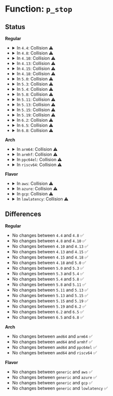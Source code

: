 # Function: <code>p_stop</code>

## Status
<b>Regular</b>
<ul>
<li>
<details>
<summary>In <code>4.4</code>: Collision ⚠️</summary>

```c
void p_stop(struct seq_file *m, void *p);
```

**Collision:** Static-Static Collision

**Inline:** No

**Transformation:** False

**Instances:**

```
In kernel/trace/trace_events.c (ffffffff8115e0b0)
Location: kernel/trace/trace_events.c:972
Inline: False
```
```
In security/apparmor/apparmorfs.c (ffffffff813752f0)
Location: security/apparmor/apparmorfs.c:956
Inline: False
```
**Symbols:**

```
ffffffff8115e0b0-ffffffff8115e0c2: p_stop (STB_LOCAL)
ffffffff813752f0-ffffffff81375363: p_stop (STB_LOCAL)
```
</details>
</li>
<li>
<details>
<summary>In <code>4.8</code>: Collision ⚠️</summary>

```c
void p_stop(struct seq_file *m, void *p);
```

**Collision:** Static-Static Collision

**Inline:** No

**Transformation:** False

**Instances:**

```
In kernel/trace/trace_events.c (ffffffff81168720)
Location: kernel/trace/trace_events.c:1016
Inline: False
```
```
In security/apparmor/apparmorfs.c (ffffffff813abb40)
Location: security/apparmor/apparmorfs.c:1450
Inline: False
```
**Symbols:**

```
ffffffff81168720-ffffffff81168732: p_stop (STB_LOCAL)
ffffffff813abb40-ffffffff813abbda: p_stop (STB_LOCAL)
```
</details>
</li>
<li>
<details>
<summary>In <code>4.10</code>: Collision ⚠️</summary>

```c
void p_stop(struct seq_file *m, void *p);
```

**Collision:** Static-Static Collision

**Inline:** No

**Transformation:** False

**Instances:**

```
In kernel/trace/trace_events.c (ffffffff81173ac0)
Location: kernel/trace/trace_events.c:985
Inline: False
```
```
In security/apparmor/apparmorfs.c (ffffffff813c2780)
Location: security/apparmor/apparmorfs.c:1556
Inline: False
```
**Symbols:**

```
ffffffff81173ac0-ffffffff81173ad2: p_stop (STB_LOCAL)
ffffffff813c2780-ffffffff813c2817: p_stop (STB_LOCAL)
```
</details>
</li>
<li>
<details>
<summary>In <code>4.13</code>: Collision ⚠️</summary>

```c
void p_stop(struct seq_file *m, void *p);
```

**Collision:** Static-Static Collision

**Inline:** No

**Transformation:** False

**Instances:**

```
In kernel/trace/trace_events.c (ffffffff81176720)
Location: kernel/trace/trace_events.c:1025
Inline: False
```
```
In security/apparmor/apparmorfs.c (ffffffff813d9c10)
Location: security/apparmor/apparmorfs.c:2078
Inline: False
```
**Symbols:**

```
ffffffff81176720-ffffffff81176732: p_stop (STB_LOCAL)
ffffffff813d9c10-ffffffff813d9c7f: p_stop (STB_LOCAL)
```
</details>
</li>
<li>
<details>
<summary>In <code>4.15</code>: Collision ⚠️</summary>

```c
void p_stop(struct seq_file *m, void *p);
```

**Collision:** Static-Static Collision

**Inline:** No

**Transformation:** False

**Instances:**

```
In kernel/trace/trace_events.c (ffffffff81183ee0)
Location: kernel/trace/trace_events.c:1025
Inline: False
```
```
In security/apparmor/apparmorfs.c (ffffffff813ff620)
Location: security/apparmor/apparmorfs.c:2142
Inline: False
```
**Symbols:**

```
ffffffff81183ee0-ffffffff81183ef2: p_stop (STB_LOCAL)
ffffffff813ff620-ffffffff813ff690: p_stop (STB_LOCAL)
```
</details>
</li>
<li>
<details>
<summary>In <code>4.18</code>: Collision ⚠️</summary>

```c
void p_stop(struct seq_file *m, void *p);
```

**Collision:** Static-Static Collision

**Inline:** No

**Transformation:** False

**Instances:**

```
In kernel/trace/trace_events.c (ffffffff81193020)
Location: kernel/trace/trace_events.c:1023
Inline: False
```
```
In security/apparmor/apparmorfs.c (ffffffff81430990)
Location: security/apparmor/apparmorfs.c:2139
Inline: False
```
**Symbols:**

```
ffffffff81193020-ffffffff81193032: p_stop (STB_LOCAL)
ffffffff81430990-ffffffff81430a05: p_stop (STB_LOCAL)
```
</details>
</li>
<li>
<details>
<summary>In <code>5.0</code>: Collision ⚠️</summary>

```c
void p_stop(struct seq_file *m, void *p);
```

**Collision:** Static-Static Collision

**Inline:** No

**Transformation:** False

**Instances:**

```
In kernel/trace/trace_events.c (ffffffff811a1190)
Location: kernel/trace/trace_events.c:1024
Inline: False
```
```
In security/apparmor/apparmorfs.c (ffffffff8144d6a0)
Location: security/apparmor/apparmorfs.c:2137
Inline: False
```
**Symbols:**

```
ffffffff811a1190-ffffffff811a11a2: p_stop (STB_LOCAL)
ffffffff8144d6a0-ffffffff8144d715: p_stop (STB_LOCAL)
```
</details>
</li>
<li>
<details>
<summary>In <code>5.3</code>: Collision ⚠️</summary>

```c
void p_stop(struct seq_file *m, void *p);
```

**Collision:** Static-Static Collision

**Inline:** No

**Transformation:** False

**Instances:**

```
In kernel/trace/trace_events.c (ffffffff811af130)
Location: kernel/trace/trace_events.c:1017
Inline: False
```
```
In security/apparmor/apparmorfs.c (ffffffff8147b370)
Location: security/apparmor/apparmorfs.c:2142
Inline: False
```
**Symbols:**

```
ffffffff811af130-ffffffff811af142: p_stop (STB_LOCAL)
ffffffff8147b370-ffffffff8147b3e5: p_stop (STB_LOCAL)
```
</details>
</li>
<li>
<details>
<summary>In <code>5.4</code>: Collision ⚠️</summary>

```c
void p_stop(struct seq_file *m, void *p);
```

**Collision:** Static-Static Collision

**Inline:** No

**Transformation:** False

**Instances:**

```
In kernel/trace/trace_events.c (ffffffff811bab90)
Location: kernel/trace/trace_events.c:1018
Inline: False
```
```
In security/apparmor/apparmorfs.c (ffffffff81495040)
Location: security/apparmor/apparmorfs.c:2110
Inline: False
```
**Symbols:**

```
ffffffff811bab90-ffffffff811baba2: p_stop (STB_LOCAL)
ffffffff81495040-ffffffff814950b5: p_stop (STB_LOCAL)
```
</details>
</li>
<li>
<details>
<summary>In <code>5.8</code>: Collision ⚠️</summary>

```c
void p_stop(struct seq_file *m, void *p);
```

**Collision:** Static-Static Collision

**Inline:** No

**Transformation:** False

**Instances:**

```
In kernel/trace/trace_events.c (ffffffff811d3410)
Location: kernel/trace/trace_events.c:1124
Inline: False
```
```
In security/apparmor/apparmorfs.c (ffffffff814ec350)
Location: security/apparmor/apparmorfs.c:2229
Inline: False
```
**Symbols:**

```
ffffffff811d3410-ffffffff811d3422: p_stop (STB_LOCAL)
ffffffff814ec350-ffffffff814ec3d8: p_stop (STB_LOCAL)
```
</details>
</li>
<li>
<details>
<summary>In <code>5.11</code>: Collision ⚠️</summary>

```c
void p_stop(struct seq_file *m, void *p);
```

**Collision:** Static-Static Collision

**Inline:** No

**Transformation:** False

**Instances:**

```
In kernel/trace/trace_events.c (ffffffff811d0560)
Location: kernel/trace/trace_events.c:1125
Inline: False
```
```
In security/apparmor/apparmorfs.c (ffffffff81509b70)
Location: security/apparmor/apparmorfs.c:2226
Inline: False
```
**Symbols:**

```
ffffffff811d0560-ffffffff811d0572: p_stop (STB_LOCAL)
ffffffff81509b70-ffffffff81509bf8: p_stop (STB_LOCAL)
```
</details>
</li>
<li>
<details>
<summary>In <code>5.13</code>: Collision ⚠️</summary>

```c
void p_stop(struct seq_file *m, void *p);
```

**Collision:** Static-Static Collision

**Inline:** No

**Transformation:** False

**Instances:**

```
In kernel/trace/trace_events.c (ffffffff811d1710)
Location: kernel/trace/trace_events.c:1332
Inline: False
```
```
In security/apparmor/apparmorfs.c (ffffffff81510590)
Location: security/apparmor/apparmorfs.c:2227
Inline: False
```
**Symbols:**

```
ffffffff811d1710-ffffffff811d1722: p_stop (STB_LOCAL)
ffffffff81510590-ffffffff81510618: p_stop (STB_LOCAL)
```
</details>
</li>
<li>
<details>
<summary>In <code>5.15</code>: Collision ⚠️</summary>

```c
void p_stop(struct seq_file *m, void *p);
```

**Collision:** Static-Static Collision

**Inline:** No

**Transformation:** False

**Instances:**

```
In kernel/trace/trace_events.c (ffffffff811fe470)
Location: kernel/trace/trace_events.c:1333
Inline: False
```
```
In security/apparmor/apparmorfs.c (ffffffff8156e190)
Location: security/apparmor/apparmorfs.c:2227
Inline: False
```
**Symbols:**

```
ffffffff811fe470-ffffffff811fe482: p_stop (STB_LOCAL)
ffffffff8156e190-ffffffff8156e218: p_stop (STB_LOCAL)
```
</details>
</li>
<li>
<details>
<summary>In <code>5.19</code>: Collision ⚠️</summary>

```c
void p_stop(struct seq_file *m, void *p);
```

**Collision:** Static-Static Collision

**Inline:** No

**Transformation:** False

**Instances:**

```
In kernel/trace/trace_events.c (ffffffff81238e50)
Location: kernel/trace/trace_events.c:1353
Inline: False
```
```
In security/apparmor/apparmorfs.c (ffffffff8160b170)
Location: security/apparmor/apparmorfs.c:2247
Inline: False
```
**Symbols:**

```
ffffffff81238e50-ffffffff81238e8a: p_stop (STB_LOCAL)
ffffffff8160b170-ffffffff8160b210: p_stop (STB_LOCAL)
```
</details>
</li>
<li>
<details>
<summary>In <code>6.2</code>: Collision ⚠️</summary>

```c
void p_stop(struct seq_file *m, void *p);
```

**Collision:** Static-Static Collision

**Inline:** No

**Transformation:** False

**Instances:**

```
In kernel/trace/trace_events.c (ffffffff81285dc0)
Location: kernel/trace/trace_events.c:1368
Inline: False
```
```
In security/apparmor/apparmorfs.c (ffffffff816bc4c0)
Location: security/apparmor/apparmorfs.c:2436
Inline: False
```
**Symbols:**

```
ffffffff81285dc0-ffffffff81285dfa: p_stop (STB_LOCAL)
ffffffff816bc4c0-ffffffff816bc560: p_stop (STB_LOCAL)
```
</details>
</li>
<li>
<details>
<summary>In <code>6.5</code>: Collision ⚠️</summary>

```c
void p_stop(struct seq_file *m, void *p);
```

**Collision:** Static-Static Collision

**Inline:** No

**Transformation:** False

**Instances:**

```
In kernel/trace/trace_events.c (ffffffff812a2a80)
Location: kernel/trace/trace_events.c:1364
Inline: False
```
```
In security/apparmor/apparmorfs.c (ffffffff816f4fb0)
Location: security/apparmor/apparmorfs.c:2484
Inline: False
```
**Symbols:**

```
ffffffff812a2a80-ffffffff812a2aba: p_stop (STB_LOCAL)
ffffffff816f4fb0-ffffffff816f5050: p_stop (STB_LOCAL)
```
</details>
</li>
<li>
<details>
<summary>In <code>6.8</code>: Collision ⚠️</summary>

```c
void p_stop(struct seq_file *m, void *p);
```

**Collision:** Static-Static Collision

**Inline:** No

**Transformation:** False

**Instances:**

```
In kernel/trace/trace_events.c (ffffffff812be450)
Location: kernel/trace/trace_events.c:1373
Inline: False
```
```
In security/apparmor/apparmorfs.c (ffffffff81731d00)
Location: security/apparmor/apparmorfs.c:2482
Inline: False
```
**Symbols:**

```
ffffffff812be450-ffffffff812be48a: p_stop (STB_LOCAL)
ffffffff81731d00-ffffffff81731da0: p_stop (STB_LOCAL)
```
</details>
</li>
</ul>
<b>Arch</b>
<ul>
<li>
<details>
<summary>In <code>arm64</code>: Collision ⚠️</summary>

```c
void p_stop(struct seq_file *m, void *p);
```

**Collision:** Static-Static Collision

**Inline:** No

**Transformation:** False

**Instances:**

```
In kernel/trace/trace_events.c (ffff8000102391f8)
Location: kernel/trace/trace_events.c:1018
Inline: False
```
```
In security/apparmor/apparmorfs.c (ffff80001058b070)
Location: security/apparmor/apparmorfs.c:2110
Inline: False
```
**Symbols:**

```
ffff8000102391f8-ffff800010239218: p_stop (STB_LOCAL)
ffff80001058b070-ffff80001058b100: p_stop (STB_LOCAL)
```
</details>
</li>
<li>
<details>
<summary>In <code>armhf</code>: Collision ⚠️</summary>

```c
void p_stop(struct seq_file *m, void *p);
```

**Collision:** Static-Static Collision

**Inline:** No

**Transformation:** False

**Instances:**

```
In kernel/trace/trace_events.c (c0474e04)
Location: kernel/trace/trace_events.c:1018
Inline: False
```
```
In security/apparmor/apparmorfs.c (c073bc08)
Location: security/apparmor/apparmorfs.c:2110
Inline: False
```
**Symbols:**

```
c0474e04-c0474e20: p_stop (STB_LOCAL)
c073bc08-c073bc8c: p_stop (STB_LOCAL)
```
</details>
</li>
<li>
<details>
<summary>In <code>ppc64el</code>: Collision ⚠️</summary>

```c
void p_stop(struct seq_file *m, void *p);
```

**Collision:** Static-Static Collision

**Inline:** No

**Transformation:** False

**Instances:**

```
In kernel/trace/trace_events.c (c0000000002c66b0)
Location: kernel/trace/trace_events.c:1018
Inline: False
```
```
In security/apparmor/apparmorfs.c (c0000000006fc4c0)
Location: security/apparmor/apparmorfs.c:2110
Inline: False
```
**Symbols:**

```
c0000000002c66b0-c0000000002c66e4: p_stop (STB_LOCAL)
c0000000006fc4c0-c0000000006fc5c0: p_stop (STB_LOCAL)
```
</details>
</li>
<li>
<details>
<summary>In <code>riscv64</code>: Collision ⚠️</summary>

```c
void p_stop(struct seq_file *m, void *p);
```

**Collision:** Static-Static Collision

**Inline:** No

**Transformation:** False

**Instances:**

```
In kernel/trace/trace_events.c (ffffffe000190172)
Location: kernel/trace/trace_events.c:1018
Inline: False
```
```
In security/apparmor/apparmorfs.c (ffffffe0003d9856)
Location: security/apparmor/apparmorfs.c:2110
Inline: False
```
**Symbols:**

```
ffffffe000190172-ffffffe000190192: p_stop (STB_LOCAL)
ffffffe0003d9856-ffffffe0003d98ea: p_stop (STB_LOCAL)
```
</details>
</li>
</ul>
<b>Flavor</b>
<ul>
<li>
<details>
<summary>In <code>aws</code>: Collision ⚠️</summary>

```c
void p_stop(struct seq_file *m, void *p);
```

**Collision:** Static-Static Collision

**Inline:** No

**Transformation:** False

**Instances:**

```
In kernel/trace/trace_events.c (ffffffff811b31b0)
Location: kernel/trace/trace_events.c:1018
Inline: False
```
```
In security/apparmor/apparmorfs.c (ffffffff8148d620)
Location: security/apparmor/apparmorfs.c:2110
Inline: False
```
**Symbols:**

```
ffffffff811b31b0-ffffffff811b31c2: p_stop (STB_LOCAL)
ffffffff8148d620-ffffffff8148d695: p_stop (STB_LOCAL)
```
</details>
</li>
<li>
<details>
<summary>In <code>azure</code>: Collision ⚠️</summary>

```c
void p_stop(struct seq_file *m, void *p);
```

**Collision:** Static-Static Collision

**Inline:** No

**Transformation:** False

**Instances:**

```
In kernel/trace/trace_events.c (ffffffff811a5fb0)
Location: kernel/trace/trace_events.c:1018
Inline: False
```
```
In security/apparmor/apparmorfs.c (ffffffff8147e040)
Location: security/apparmor/apparmorfs.c:2110
Inline: False
```
**Symbols:**

```
ffffffff811a5fb0-ffffffff811a5fc2: p_stop (STB_LOCAL)
ffffffff8147e040-ffffffff8147e0b5: p_stop (STB_LOCAL)
```
</details>
</li>
<li>
<details>
<summary>In <code>gcp</code>: Collision ⚠️</summary>

```c
void p_stop(struct seq_file *m, void *p);
```

**Collision:** Static-Static Collision

**Inline:** No

**Transformation:** False

**Instances:**

```
In kernel/trace/trace_events.c (ffffffff811b0f80)
Location: kernel/trace/trace_events.c:1018
Inline: False
```
```
In security/apparmor/apparmorfs.c (ffffffff814896c0)
Location: security/apparmor/apparmorfs.c:2110
Inline: False
```
**Symbols:**

```
ffffffff811b0f80-ffffffff811b0f92: p_stop (STB_LOCAL)
ffffffff814896c0-ffffffff81489735: p_stop (STB_LOCAL)
```
</details>
</li>
<li>
<details>
<summary>In <code>lowlatency</code>: Collision ⚠️</summary>

```c
void p_stop(struct seq_file *m, void *p);
```

**Collision:** Static-Static Collision

**Inline:** No

**Transformation:** False

**Instances:**

```
In kernel/trace/trace_events.c (ffffffff811bf010)
Location: kernel/trace/trace_events.c:1018
Inline: False
```
```
In security/apparmor/apparmorfs.c (ffffffff814a1320)
Location: security/apparmor/apparmorfs.c:2110
Inline: False
```
**Symbols:**

```
ffffffff811bf010-ffffffff811bf03e: p_stop (STB_LOCAL)
ffffffff814a1320-ffffffff814a1395: p_stop (STB_LOCAL)
```
</details>
</li>
</ul>

## Differences
<b>Regular</b>
<ul>
<li>
No changes between <code>4.4</code> and <code>4.8</code> ✅
</li>
<li>
No changes between <code>4.8</code> and <code>4.10</code> ✅
</li>
<li>
No changes between <code>4.10</code> and <code>4.13</code> ✅
</li>
<li>
No changes between <code>4.13</code> and <code>4.15</code> ✅
</li>
<li>
No changes between <code>4.15</code> and <code>4.18</code> ✅
</li>
<li>
No changes between <code>4.18</code> and <code>5.0</code> ✅
</li>
<li>
No changes between <code>5.0</code> and <code>5.3</code> ✅
</li>
<li>
No changes between <code>5.3</code> and <code>5.4</code> ✅
</li>
<li>
No changes between <code>5.4</code> and <code>5.8</code> ✅
</li>
<li>
No changes between <code>5.8</code> and <code>5.11</code> ✅
</li>
<li>
No changes between <code>5.11</code> and <code>5.13</code> ✅
</li>
<li>
No changes between <code>5.13</code> and <code>5.15</code> ✅
</li>
<li>
No changes between <code>5.15</code> and <code>5.19</code> ✅
</li>
<li>
No changes between <code>5.19</code> and <code>6.2</code> ✅
</li>
<li>
No changes between <code>6.2</code> and <code>6.5</code> ✅
</li>
<li>
No changes between <code>6.5</code> and <code>6.8</code> ✅
</li>
</ul>
<b>Arch</b>
<ul>
<li>
No changes between <code>amd64</code> and <code>arm64</code> ✅
</li>
<li>
No changes between <code>amd64</code> and <code>armhf</code> ✅
</li>
<li>
No changes between <code>amd64</code> and <code>ppc64el</code> ✅
</li>
<li>
No changes between <code>amd64</code> and <code>riscv64</code> ✅
</li>
</ul>
<b>Flavor</b>
<ul>
<li>
No changes between <code>generic</code> and <code>aws</code> ✅
</li>
<li>
No changes between <code>generic</code> and <code>azure</code> ✅
</li>
<li>
No changes between <code>generic</code> and <code>gcp</code> ✅
</li>
<li>
No changes between <code>generic</code> and <code>lowlatency</code> ✅
</li>
</ul>
